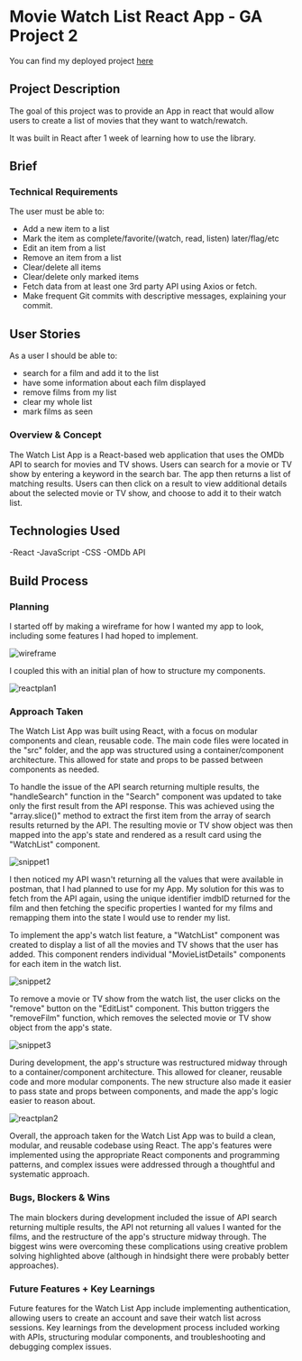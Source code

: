 # Movie Watch List React App - GA Project 2

You can find my deployed project [here](https://maljabouri.github.io/Watch-List-App/)

## Project Description

The goal of this project was to provide an App in react that would allow users to create a list 
of movies that they want to watch/rewatch. 

It was built in React after 1 week of learning how to use the library.

## Brief

### Technical Requirements
The user must be able to:
- Add a new item to a list
- Mark the item as complete/favorite/(watch, read, listen) later/flag/etc
- Edit an item from a list
- Remove an item from a list
- Clear/delete all items
- Clear/delete only marked items
- Fetch data from at least one 3rd party API using Axios or fetch.
- Make frequent Git commits with descriptive messages, explaining your commit.


## User Stories

As a user I should be able to: 

- search for a film and add it to the list
- have some information about each film displayed
- remove films from my list
- clear my whole list
- mark films as seen

### Overview & Concept

The Watch List App is a React-based web application that uses the OMDb API to search for movies and TV shows. Users can search for a movie or TV show by entering a keyword in the search bar. The app then returns a list of matching results. Users can then click on a result to view additional details about the selected movie or TV show, and choose to add it to their watch list.

## Technologies Used

-React
-JavaScript
-CSS
-OMDb API

## Build Process

### Planning

I started off by making a wireframe for how I wanted my app to look, including some features I had hoped
to implement. 

![wireframe](https://i.imgur.com/dFzfWK8.png)

I coupled this with an initial plan of how to structure my components.

![reactplan1](https://i.imgur.com/aAoNApt.png)

### Approach Taken

The Watch List App was built using React, with a focus on modular components and clean, reusable code. The main code files were located in the "src" folder, and the app was structured using a container/component architecture. This allowed for state and props to be passed between components as needed.

To handle the issue of the API search returning multiple results, the "handleSearch" function in the "Search" component was updated to take only the first result from the API response. This was achieved using the "array.slice()" method to extract the first item from the array of search results returned by the API. The resulting movie or TV show object was then mapped into the app's state and rendered as a result card using the "WatchList" component.

![snippet1](https://i.imgur.com/YsriyT8.png)

I then noticed my API wasn't returning all the values that were available in postman, that I had planned to use for my App. My solution for this was to fetch from the API again, using the unique identifier imdbID returned for the film and then fetching the specific properties I wanted for my films and remapping them into the state I would use to render my list.

To implement the app's watch list feature, a "WatchList" component was created to display a list of all the movies and TV shows that the user has added. This component renders individual "MovieListDetails" components for each item in the watch list. 

![snippet2](https://i.imgur.com/I8aKTUv.png)

To remove a movie or TV show from the watch list, the user clicks on the "remove" button on the "EditList" component. This button triggers the "removeFilm" function, which removes the selected movie or TV show object from the app's state.

![snippet3](https://i.imgur.com/MmFO7nF.png)

During development, the app's structure was restructured midway through to a container/component architecture. This allowed for cleaner, reusable code and more modular components. The new structure also made it easier to pass state and props between components, and made the app's logic easier to reason about.

![reactplan2](https://i.imgur.com/i1BqhzY.png)

Overall, the approach taken for the Watch List App was to build a clean, modular, and reusable codebase using React. The app's features were implemented using the appropriate React components and programming patterns, and complex issues were addressed through a thoughtful and systematic approach.


### Bugs, Blockers & Wins

The main blockers during development included the issue of API search returning multiple results, the API not returning all values I wanted for the films, and the restructure of the app's structure midway through. The biggest wins were overcoming these complications using creative problem solving highlighted above (although in hindsight there were probably better approaches). 


### Future Features + Key Learnings

Future features for the Watch List App include implementing authentication, allowing users to create an account and save their watch list across sessions. Key learnings from the development process included working with APIs, structuring modular components, and troubleshooting and debugging complex issues.

